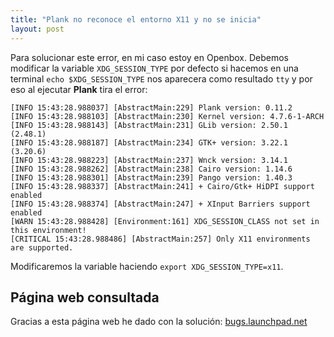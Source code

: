 ```yaml
---
title: "Plank no reconoce el entorno X11 y no se inicia"
layout: post
---
```


Para solucionar este error, en mi caso estoy en Openbox. Debemos modificar la variable `XDG_SESSION_TYPE` por defecto si hacemos en una terminal `echo $XDG_SESSION_TYPE` nos aparecera como resultado `tty` y por eso al ejecutar **Plank** tira el error:
```
[INFO 15:43:28.988037] [AbstractMain:229] Plank version: 0.11.2
[INFO 15:43:28.988103] [AbstractMain:230] Kernel version: 4.7.6-1-ARCH
[INFO 15:43:28.988143] [AbstractMain:231] GLib version: 2.50.1 (2.48.1)
[INFO 15:43:28.988187] [AbstractMain:234] GTK+ version: 3.22.1 (3.20.6)
[INFO 15:43:28.988223] [AbstractMain:237] Wnck version: 3.14.1
[INFO 15:43:28.988262] [AbstractMain:238] Cairo version: 1.14.6
[INFO 15:43:28.988301] [AbstractMain:239] Pango version: 1.40.3
[INFO 15:43:28.988337] [AbstractMain:241] + Cairo/Gtk+ HiDPI support enabled
[INFO 15:43:28.988374] [AbstractMain:247] + XInput Barriers support enabled
[WARN 15:43:28.988428] [Environment:161] XDG_SESSION_CLASS not set in this environment!
[CRITICAL 15:43:28.988486] [AbstractMain:257] Only X11 environments are supported.
```
Modificaremos la variable haciendo `export XDG_SESSION_TYPE=x11`.

## Página web consultada

Gracias a esta página web he dado con la solución: [bugs.launchpad.net](https://bugs.launchpad.net/plank/+bug/1811364)

